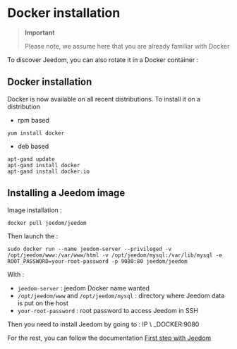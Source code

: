 # Docker installation

> **Important**
>
> Please note, we assume here that you are already familiar with Docker

To discover Jeedom, you can also rotate it in a Docker container :

## Docker installation

Docker is now available on all recent distributions.
To install it on a distribution

-   rpm based

````
yum install docker
````

-   deb based

````
apt-gand update
apt-gand install docker
apt-gand install docker.io
````

## Installing a Jeedom image

Image installation :

``docker pull jeedom/jeedom``

Then launch the :

``sudo docker run --name jeedom-server --privileged -v /opt/jeedom/www:/var/www/html -v /opt/jeedom/mysql:/var/lib/mysql -e ROOT_PASSWORD=your-root-password -p 9080:80 jeedom/jeedom``

With :

-   ``jeedom-server`` : jeedom Docker name wanted
-   ``/opt/jeedom/www`` and ``/opt/jeedom/mysql`` : directory where Jeedom data is put on the host
-   ``your-root-password`` : root password to access Jeedom in SSH

Then you need to install Jeedom by going to : IP \ _DOCKER:9080

For the rest, you can follow the documentation [First step with Jeedom](https://doc.jeedom.com/en_US/premiers-pas/index)

